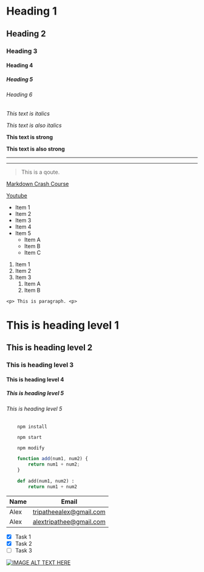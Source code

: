 <!-- Headings -->
# Heading 1
## Heading 2
### Heading 3 
#### Heading 4
##### Heading 5
###### Heading 6 

<!-- Italics -->
*This text is italics*

_This text is also italics_

<!-- Strong-->
**This text is strong**

__This text is also strong__

<!-- Horizontal line -->

---
___

<!-- Blockqoute -->

> This is a qoute.

<!-- links -->

[Markdown Crash Course](https://www.youtube.com/watch?v=HUBNt18RFbo "Markdown")

[Youtube](https://www.youtube.com "Youtube")


<!-- UL -->
* Item 1
* Item 2
* Item 3
* Item 4
* Item 5
  * Item A
  * Item B
  * Item C

<!-- OL -->
1. Item 1
2. Item 2
3. Item 3
   1. Item A
   2. Item B

<!-- Inline Code Block -->

`<p> This is paragraph. <p>
`<!DOCTYPE html>
<head>
    <title>Heading levels</title>
</head>
<body>
    <h1>This is heading level 1</h1>
    <h2>This is heading level 2</h2>
    <h3>This is heading level 3</h3>
    <h4>This is heading level 4</h4>
    <h5>This is heading level 5</h5>
    <h6>This is heading level 5</h6>

</body>
</html>

<!-- Github MArkdown -->

```
    npm install

    npm start

    npm modify

```

```javascript
    function add(num1, num2) {
        return num1 + num2;
    }
```


```python
    def add(num1, num2) :
        return num1 + num2
```

<!-- Tables -->

| Name | Email                   |
| ---- | ------------------------|
| Alex | tripatheealex@gmail.com |
| Alex | alextripathee@gmail.com |

<!-- Task list -->
* [x] Task 1
* [x] Task 2
* [ ] Task 3

[![IMAGE ALT TEXT HERE](http://i3.ytimg.com/vi/UJoD2cRlF9c/maxresdefault.jpg)](https://www.youtube.com/watch?v=UJoD2cRlF9c)
